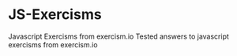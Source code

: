 # JS-Exercisms
Javascript Exercisms from exercism.io
Tested answers to javascript exercisms from exercism.io

